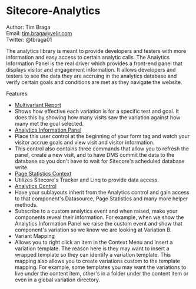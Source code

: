 Sitecore-Analytics
==================

Author: Tim Braga
<br/>Email: tim.braga@velir.com
<br/>Twitter: @tbraga01

The analytics library is meant to provide developers and testers with more information and easy access to certain analytic calls.  The Analytics Information Panel is the real driver which provides a front-end panel that displays visitor and engagement information.  It allows developers and testers to see the data they are accruing in the analytics database and verify certain goals and conditions are met as they navigate the website.

Features:

* <a href="https://github.com/Velir/Sitecore-Analytics/blob/master/Sitecore.SharedSource.Analytics/Website/Sitecore%20Modules/Shell/Analytics/Images/report.png?raw=true">Multivariant Report</a>
 * Shows how effective each variation is for a specific test and goal.  It does this by showing how many visits saw the variation against how many met the goal selected. 
* <a href="https://github.com/Velir/Sitecore-Analytics/blob/master/Sitecore.SharedSource.Analytics/Website/Sitecore%20Modules/Shell/Analytics/Images/informationPanel.png?raw=true">Analytics Information Panel</a>
 * Place this user control at the beginning of your form tag and watch your visitor accrue goals and view visit and visitor information.
 * This control also contains three commands that allow you to refresh the panel, create a new visit, and to have DMS commit the data to the database so you don't have to wait for Sitecore's scheduled database write.
* <a href="https://github.com/Velir/Sitecore-Analytics/blob/master/Sitecore.SharedSource.Analytics/Context/PageStatistics/PageStatisticsContext.cs">Page Statistics Context</a>
 * Utilizes Sitecore's Tracker and Linq to provide data access.
* <a href="https://github.com/Velir/Sitecore-Analytics/blob/master/Sitecore.SharedSource.Analytics/Controls/AnalyticsControl.cs">Analytics Control</a>
 * Have your sublayouts inherit from the Analytics control and gain access to that component's Datasource, Page Statistics and many more helper methods.
 * Subscribe to a custom analytics event and when raised, make your components reveal their information.  For example, when we show the Analytics Information Panel we raise the custom event and show that component's variation so we know we are looking at Variation B.
* Variant Mapping
 * Allows you to right click an item in the Context Menu and Insert a variation template.  The reason here is they may want to insert a wrapped template so they can identify a variation template.  This mapping also allows you to create variations custom to the template mapping.  For example, some templates you may want the variations to live under the content item, other's in a folder under the content item or even in a global variation directory.